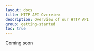 ```yaml
---
layout: docs
title: HTTP API Overview
description: Overview of our HTTP API
group: getting-started
toc: true
---
```


Coming soon
